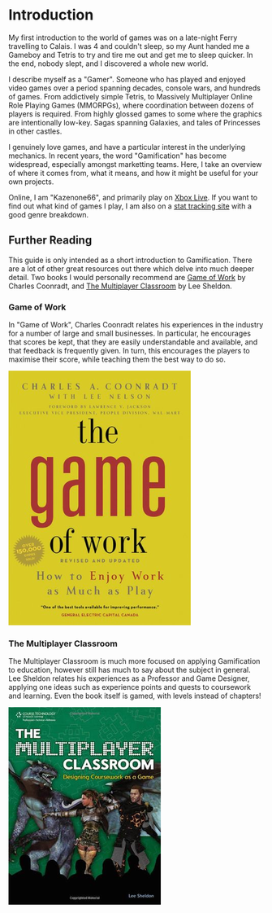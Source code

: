 # Introduction

My first introduction to the world of games was on a late-night Ferry travelling to Calais. I was 4 and couldn't sleep, so my Aunt handed me a Gameboy and Tetris to try and tire me out and get me to sleep quicker. In the end, nobody slept, and I discovered a whole new world.

I describe myself as a "Gamer". Someone who has played and enjoyed video games over a period spanning decades, console wars, and hundreds of games. From addictively simple Tetris, to Massively Multiplayer Online Role Playing Games (MMORPGs), where coordination between dozens of players is required. From highly glossed games to some where the graphics are intentionally low-key. Sagas spanning Galaxies, and tales of Princesses in other castles.

I genuinely love games, and have a particular interest in the underlying mechanics. In recent years, the word "Gamification" has become widespread,
especially amongst marketting teams. Here, I take an overview of where it comes from, what it means, and how it might be useful for your own projects.

Online, I am "Kazenone66", and primarily play on [Xbox Live](http://live.xbox.com/en-US/profile/profile.aspx?GamerTag=Kazenone66). If you want to find out what kind of games I play, I am also on a [stat tracking site](http://www.trueachievements.com/gamerstats.aspx?gamerid=300795) with a good genre breakdown.

## Further Reading

This guide is only intended as a short introduction to Gamification. There are a lot of other great resources out there which delve into much deeper detail. Two books I would personally recommend are [Game of Work](http://www.amazon.co.uk/Game-Work-Enjoy-Much-Play/dp/1423630858/) by Charles Coonradt, and [The Multiplayer Classroom](http://www.amazon.co.uk/The-Multiplayer-Classroom-Designing-Coursework/dp/1435458443) by Lee Sheldon.

### Game of Work

In "Game of Work", Charles Coonradt relates his experiences in the industry for a number of large and small businesses. In particular, he encourages that scores be kept, that they are easily understandable and available, and that feedback is frequently given. In turn, this encourages the players to maximise their score, while teaching them the best way to do so.

![Game of Work](images/GameOfWork.jpg)

### The Multiplayer Classroom

The Multiplayer Classroom is much more focused on applying Gamification to education, however still has much to say about the subject in general. Lee Sheldon relates his experiences as a Professor and Game Designer, applying one ideas such as experience points and quests to coursework and learning. Even the book itself is gamed, with levels instead of chapters!

![The Multiplayer Classroom](images/MultiplayerClassroom.jpg)
